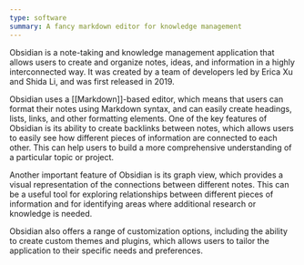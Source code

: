 ```yaml
---
type: software
summary: A fancy markdown editor for knowledge management
---
```


Obsidian is a note-taking and knowledge management application that allows users to create and organize notes, ideas, and information in a highly interconnected way. It was created by a team of developers led by Erica Xu and Shida Li, and was first released in 2019.

Obsidian uses a [[Markdown]]-based editor, which means that users can format their notes using Markdown syntax, and can easily create headings, lists, links, and other formatting elements. One of the key features of Obsidian is its ability to create backlinks between notes, which allows users to easily see how different pieces of information are connected to each other. This can help users to build a more comprehensive understanding of a particular topic or project.

Another important feature of Obsidian is its graph view, which provides a visual representation of the connections between different notes. This can be a useful tool for exploring relationships between different pieces of information and for identifying areas where additional research or knowledge is needed.

Obsidian also offers a range of customization options, including the ability to create custom themes and plugins, which allows users to tailor the application to their specific needs and preferences.
